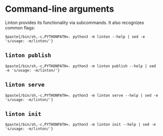 # Command-line arguments

Linton provides its functionality via subcommands. It also recognizes common flags:

```
$paste{/bin/sh,-c,PYTHONPATH=. python3 -m linton --help | sed -e 's/usage: -m/linton/'}
```

## `linton publish`

```
$paste{/bin/sh,-c,PYTHONPATH=. python3 -m linton publish --help | sed -e 's/usage: -m/linton/'}
```

## `linton serve`

```
$paste{/bin/sh,-c,PYTHONPATH=. python3 -m linton serve --help | sed -e 's/usage: -m/linton/'}
```

## `linton init`

```
$paste{/bin/sh,-c,PYTHONPATH=. python3 -m linton init --help | sed -e 's/usage: -m/linton/'}
```
